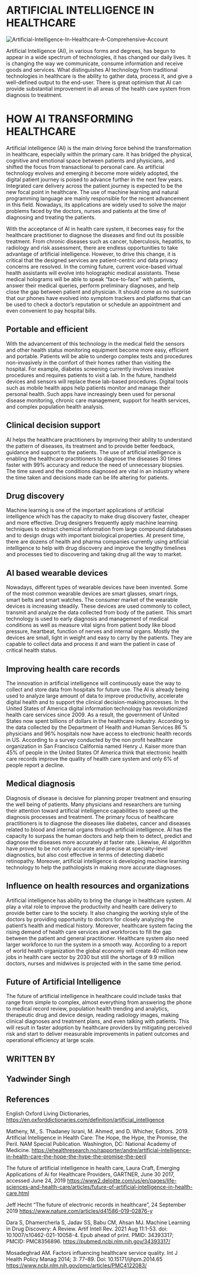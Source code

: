 # ******ARTIFICIAL INTELLIGENCE IN HEALTHCARE******


 ![Artificial-Intelligence-In-Healthcare-A-Comprehensive-Account](https://user-images.githubusercontent.com/96173895/152305337-7b23f4e8-e412-464e-a49d-cba95b236769.jpg)


Artificial Intelligence (AI), in various forms and degrees, has begun to appear in a wide spectrum of technologies, it has changed our daily lives. It is changing the way we communicate, consume information and receive goods and services. What distinguishes AI technology from traditional technologies in healthcare is the ability to gather data, process it, and give a well-defined output to the end-user. There is great optimism that AI can provide substantial improvement in all areas of the health care system from diagnosis to treatment.


# ******HOW AI TRANSFORMING HEALTHCARE******

Artificial intelligence (AI) is the main driving force behind the transformation in healthcare, especially within the primary care. It has bridged the physical, cognitive and emotional space between patients and physicians, and shifted the focus from transactional to personal care. As artificial technology evolves and emerging it become more widely adopted, the digital patient journey is poised to advance further in the next few years. Integrated care delivery across the patient journey is expected to be the new focal point in healthcare. The use of machine learning and natural programming language are mainly responsible for the recent advancement in this field. Nowadays, its applications are widely used to solve the major problems faced by the doctors, nurses and patients at the time of diagnosing and treating the patients.  

With the acceptance of AI in health care system, it becomes easy for the healthcare practitioner to diagnose the diseases and find out its possible treatment. From chronic diseases such as cancer, tuberculosis, hepatitis, to radiology and risk assessment, there are endless opportunities to take advantage of artificial intelligence. However, to drive this change, it is critical that the designed services are patient-centric and data privacy concerns are resolved. In the coming future, current voice-based virtual health assistants will evolve into holographic medical assistants. These medical holograms will be able to speak “face-to-face” with patients, answer their medical queries, perform preliminary diagnoses, and help close the gap between patient and physician. It should come as no surprise that our phones have evolved into symptom trackers and platforms that can be used to check a doctor’s reputation or schedule an appointment and even convenient to pay hospital bills.


## ****Portable and efficient****

With the advancement of this technology in the medical field the sensors and other health status monitoring equipment become more easy, efficient and portable. Patients will be able to undergo complex tests and procedures non-invasively in the comfort of their homes rather than visiting the hospital. For example, diabetes screening currently involves invasive procedures and requires patients to visit a lab. In the future, handheld devices and sensors will replace these lab-based procedures. Digital tools such as mobile health apps help patients monitor and manage their personal health. Such apps have increasingly been used for personal disease monitoring, chronic care management, support for health services, and complex population health analysis.


## ****Clinical decision support**** 

AI helps the healthcare practitioners by improving their ability to understand the pattern of diseases, its treatment and to provide better feedback, guidance and support to the patients. The use of artificial intelligence is enabling the healthcare practitioners to diagnose the diseases 30 times faster with 99% accuracy and reduce the need of unnecessary biopsies. The time saved and the conditions diagnosed are vital in an industry where the time taken and decisions made can be life altering for patients.


## ****Drug discovery**** 

Machine learning is one of the important applications of artificial intelligence which has the capacity to make drug discovery faster, cheaper and more effective. Drug designers frequently apply machine learning techniques to extract chemical information from large compound databases and to design drugs with important biological properties. At present time, there are dozens of health and pharma companies currently using artificial intelligence to help with drug discovery and improve the lengthy timelines and processes tied to discovering and taking drug all the way to market.


## ****AI based wearable devices****

Nowadays, different types of wearable devices have been invented. Some of the most common wearable devices are smart glasses, smart rings, smart belts and smart watches. The consumer market of the wearable devices is increasing steadily. These devices are used commonly to collect, transmit and analyze the data collected from body of the patient. This smart technology is used to early diagnosis and management of medical conditions as well as measure vital signs from patient body like blood pressure, heartbeat, function of nerves and internal organs. Mostly the devices are small, light in weight and easy to carry by the patients. They are capable to collect data and process it and warn the patient in case of critical health status.


## ****Improving health care records****

The innovation in artificial intelligence will continuously ease the way to collect and store data from hospitals for future use. The AI is already being used to analyze large amount of data to improve productivity, accelerate digital health and to support the clinical decision-making processes. In the United States of America digital information technology has revolutionized health care services since 2009. As a result, the government of United States now spent billions of dollars in the healthcare industry. According to the data collected by the Department of Health and Human Services 86 % physicians and 96% hospitals now have access to electronic health records in US. According to a survey conducted by the non profit healthcare organization in San Francisco California named Henry J. Kaiser more than 45% of people in the United States Of America think that electronic health care records improve the quality of health care system and only 6% of people report a decline. 


## ****Medical diagnosis****

Diagnosis of disease is decisive for planning proper treatment and ensuring the well being of patients. Many physicians and researchers are turning their attention toward artificial intelligence capabilities to speed up the diagnosis processes and treatment. The primary focus of healthcare practitioners is to diagnose the diseases like diabetes, cancer and diseases related to blood and internal organs through artificial intelligence. AI has the capacity to surpass the human doctors and help them to detect, predict and diagnose the diseases more accurately at faster rate. Likewise, AI algorithm have proved to be not only accurate and precise at specialty-level diagnostics, but also cost effective in terms of detecting diabetic retinopathy. Moreover, artificial intelligence is developing machine learning technology to help the pathologists in making more accurate diagnoses.


## ****Influence on health resources and organizations****

Artificial intelligence has ability to bring the change in healthcare system. AI play a vital role to improve the productivity and health care delivery to provide better care to the society. It also changing the working style of the doctors by providing opportunity to doctors for closely analyzing the patient’s health and medical history. Moreover, healthcare system facing the rising demand of health care services and workforces to fill the gap between the patient and general practitioner. Healthcare system also need larger workforce to run the system in a smooth way. According to a report of world health organization the global economy will create 40 million new jobs in health care sector by 2030 but still the shortage of 9.9 million doctors, nurses and midwives is projected with in the same time period.


## ****Future of Artificial Intelligence****

The future of artificial intelligence in healthcare could include tasks that range from simple to complex, almost everything from answering the phone to medical record review, population health trending and analytics, therapeutic drug and device design, reading radiology images, making clinical diagnoses and treatment plans, and even talking with patients. This will result in faster adoption by healthcare providers by mitigating perceived risk and start to deliver measurable improvements in patient outcomes and operational efficiency at large scale. 


## ****WRITTEN BY****
## ****Yadwinder Singh****


## ****References****

English Oxford Living Dictionaries, https://en.oxforddictionaries.com/definition/artificial_intelligence

 Matheny, M., S. Thadaney Israni, M. Ahmed, and D. Whicher, Editors. 2019. Artificial Intelligence in Health Care: The Hope, the Hype, the Promise, the Peril. NAM Special Publication. Washington, DC: National Academy of Medicine.
https://ehealthresearch.no/rapporter/andre/artificial-intelligence-in-health-care-the-hope-the-hype-the-promise-the-peril

 The future of artificial intelligence in health care, Laura Craft, Emerging Applications of Ai for Healthcare Providers, GARTNER, June 30 2017, accessed June 24, 2019 https://www2.deloitte.com/us/en/pages/life-sciences-and-health-care/articles/future-of-artificial-intelligence-in-health-care.html

Jeff Hecht “The future of electronic records in healthcare”, 24 September 2019 https://www.nature.com/articles/d41586-019-02876-y

Dara S, Dhamercherla S, Jadav SS, Babu CM, Ahsan MJ. Machine Learning in Drug Discovery: A Review. Artif Intell Rev. 2021 Aug 11:1-53. doi: 10.1007/s10462-021-10058-4. Epub ahead of print. PMID: 34393317; PMCID: PMC8356896.
https://pubmed.ncbi.nlm.nih.gov/34393317/

Mosadeghrad AM. Factors influencing healthcare service quality. Int J Health Policy Manag 2014; 3: 77–89. Doi: 10.15171/ijhpm.2014.65
https://www.ncbi.nlm.nih.gov/pmc/articles/PMC4122083/










 














 
